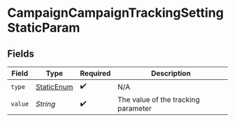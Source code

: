 # CampaignCampaignTrackingSettingStaticParam


## Fields

| Field                                               | Type                                                | Required                                            | Description                                         |
| --------------------------------------------------- | --------------------------------------------------- | --------------------------------------------------- | --------------------------------------------------- |
| `type`                                              | [StaticEnum](../../models/components/StaticEnum.md) | :heavy_check_mark:                                  | N/A                                                 |
| `value`                                             | *String*                                            | :heavy_check_mark:                                  | The value of the tracking parameter                 |